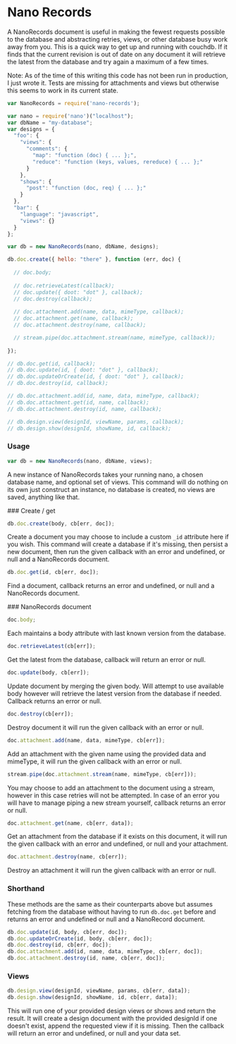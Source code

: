 Nano Records
===

A NanoRecords document is useful in making the fewest requests possible to the database and abstracting retries, views, or other database busy work away from you. This is a quick way to get up and running with couchdb. If it finds that the current revision is out of date on any document it will retrieve the latest from the database and try again a maximum of a few times.

Note: As of the time of this writing this code has not been run in production, I just wrote it. Tests are missing for attachments and views but otherwise this seems to work in its current state.

```javascript
var NanoRecords = require('nano-records');

var nano = require('nano')("localhost");
var dbName = "my-database";
var designs = {
  "foo": {
    "views": {
      "comments": {
        "map": "function (doc) { ... };",
        "reduce": "function (keys, values, rereduce) { ... };"
      }
    },
    "shows": {
      "post": "function (doc, req) { ... };"
    }
  },
  "bar": {
    "language": "javascript",
    "views": {}
  }
};

var db = new NanoRecords(nano, dbName, designs);

db.doc.create({ hello: "there" }, function (err, doc) {
  
  // doc.body;
  
  // doc.retrieveLatest(callback);
  // doc.update({ doot: "dot" }, callback);
  // doc.destroy(callback);
  
  // doc.attachment.add(name, data, mimeType, callback);
  // doc.attachment.get(name, callback);
  // doc.attachment.destroy(name, callback);

  // stream.pipe(doc.attachment.stream(name, mimeType, callback));
  
});

// db.doc.get(id, callback);
// db.doc.update(id, { doot: "dot" }, callback);
// db.doc.updateOrCreate(id, { doot: "dot" }, callback);
// db.doc.destroy(id, callback);

// db.doc.attachment.add(id, name, data, mimeType, callback);
// db.doc.attachment.get(id, name, callback);
// db.doc.attachment.destroy(id, name, callback);

// db.design.view(designId, viewName, params, callback);
// db.design.show(designId, showName, id, callback);
```

### Usage

```javascript
var db = new NanoRecords(nano, dbName, views);
```

A new instance of NanoRecords takes your running nano, a chosen database name, and optional set of views. This command will do nothing on its own just construct an instance, no database is created, no views are saved, anything like that.

### Create / get

```javascript
db.doc.create(body, cb[err, doc]);
```

Create a document you may choose to include a custom `_id` attribute here if you wish. This command will create a database if it's missing, then persist a new document, then run the given callback with an error and undefined, or null and a NanoRecords document.

```javascript
db.doc.get(id, cb[err, doc]);
```

Find a document, callback returns an error and undefined, or null and a NanoRecords document.

### NanoRecords document

```javascript
doc.body;
```

Each maintains a body attribute with last known version from the database.

```javascript
doc.retrieveLatest(cb[err]);
```

Get the latest from the database, callback will return an error or null.

```javascript
doc.update(body, cb[err]);
```

Update document by merging the given body. Will attempt to use available body however will retrieve the latest version from the database if needed. Callback returns an error or null.

```javascript
doc.destroy(cb[err]);
```

Destroy document it will run the given callback with an error or null.

```javascript
doc.attachment.add(name, data, mimeType, cb[err]);
```

Add an attachment with the given name using the provided data and mimeType, it will run the given callback with an error or null.

```javascript
stream.pipe(doc.attachment.stream(name, mimeType, cb[err]));
```

You may choose to add an attachment to the document using a stream, however in this case retries will not be attempted. In case of an error you will have to manage piping a new stream yourself, callback returns an error or null.

```javascript
doc.attachment.get(name, cb[err, data]);
```

Get an attachment from the database if it exists on this document, it will run the given callback with an error and undefined, or null and your attachment.

```javascript
doc.attachment.destroy(name, cb[err]);
```

Destroy an attachment it will run the given callback with an error or null.

### Shorthand

These methods are the same as their counterparts above but assumes fetching from the database without having to run `db.doc.get` before and returns an error and undefined or null and a NanoRecord document.

```javascript
db.doc.update(id, body, cb[err, doc]);
db.doc.updateOrCreate(id, body, cb[err, doc]);
db.doc.destroy(id, cb[err, doc]);
db.doc.attachment.add(id, name, data, mimeType, cb[err, doc]);
db.doc.attachment.destroy(id, name, cb[err, doc]);
```

### Views

```javascript
db.design.view(designId, viewName, params, cb[err, data]);
db.design.show(designId, showName, id, cb[err, data]);
```

This will run one of your provided design views or shows and return the result. It will create a design document with the provided designId if one doesn't exist, append the requested view if it is missing. Then the callback will return an error and undefined, or null and your data set.
